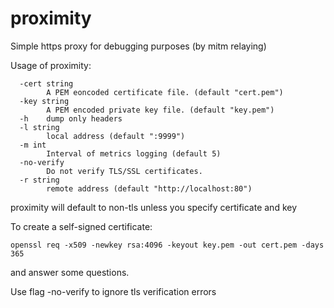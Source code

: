 # proximity

Simple https proxy for debugging purposes (by mitm relaying)

Usage of proximity:
```
  -cert string
    	A PEM eoncoded certificate file. (default "cert.pem")
  -key string
    	A PEM encoded private key file. (default "key.pem")
  -h	dump only headers
  -l string
    	local address (default ":9999")
  -m int
    	Interval of metrics logging (default 5)
  -no-verify
    	Do not verify TLS/SSL certificates.
  -r string
    	remote address (default "http://localhost:80")
```

proximity will default to non-tls unless you specify certificate and key

To create a self-signed certificate:

    openssl req -x509 -newkey rsa:4096 -keyout key.pem -out cert.pem -days 365

and answer some questions.

Use flag -no-verify to ignore tls verification errors



